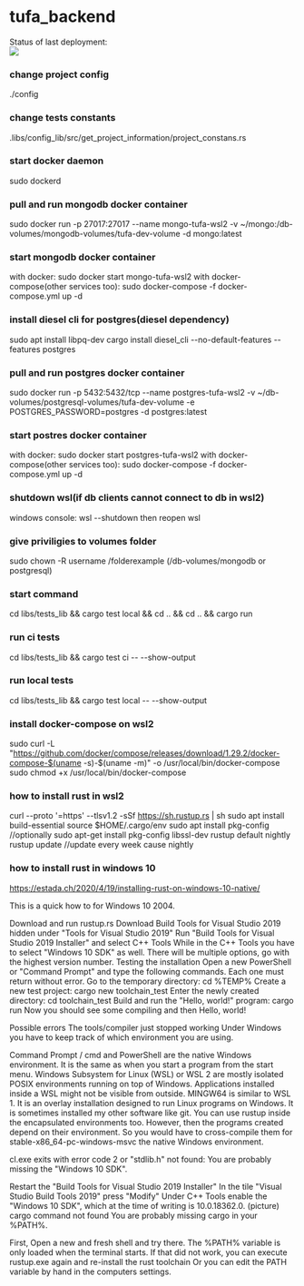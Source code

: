 # tufa_backend
Status of last deployment: <br/>
<img src="https://github.com/kuqmua/tufa_backend/workflows/CI/badge.svg?branch=master"><br/>

### change project config
./config <br/>

### change tests constants
.libs/config_lib/src/get_project_information/project_constans.rs <br/>

### start docker daemon
sudo dockerd

### pull and run mongodb docker container
sudo docker run -p 27017:27017 --name mongo-tufa-wsl2 -v ~/mongo:/db-volumes/mongodb-volumes/tufa-dev-volume -d mongo:latest

### start mongodb docker container
with docker: sudo docker start mongo-tufa-wsl2
with docker-compose(other services too): sudo docker-compose -f docker-compose.yml up -d
### install diesel cli for postgres(diesel dependency)
sudo apt install libpq-dev
cargo install diesel_cli --no-default-features --features postgres

### pull and run postgres docker container
sudo docker run -p 5432:5432/tcp --name postgres-tufa-wsl2 -v ~/db-volumes/postgresql-volumes/tufa-dev-volume -e POSTGRES_PASSWORD=postgres -d postgres:latest

### start postres docker container
with docker: sudo docker start postgres-tufa-wsl2
with docker-compose(other services too): sudo docker-compose -f docker-compose.yml up -d

### shutdown wsl(if db clients cannot connect to db in wsl2)
windows console: wsl --shutdown
then reopen wsl

### give priviligies to volumes folder
sudo chown -R username /folderexample 
(/db-volumes/mongodb or postgresql)

### start command
cd libs/tests_lib && cargo test local && cd .. && cd .. && cargo run

### run ci tests
cd libs/tests_lib && cargo test ci -- --show-output

### run local tests
cd libs/tests_lib && cargo test local -- --show-output

### install docker-compose on wsl2
sudo curl -L "https://github.com/docker/compose/releases/download/1.29.2/docker-compose-$(uname -s)-$(uname -m)" -o /usr/local/bin/docker-compose
sudo chmod +x /usr/local/bin/docker-compose

### how to install rust in wsl2
curl --proto '=https' --tlsv1.2 -sSf https://sh.rustup.rs | sh
sudo apt install build-essential
source $HOME/.cargo/env
sudo apt install pkg-config //optionally
sudo apt-get install pkg-config libssl-dev
rustup default nightly
rustup update //update every week cause nightly

### how to install rust in windows 10
https://estada.ch/2020/4/19/installing-rust-on-windows-10-native/

This is a quick how to for Windows 10 2004.

Download and run rustup.rs
Download Build Tools for Visual Studio 2019 hidden under "Tools for Visual Studio 2019"
Run "Build Tools for Visual Studio 2019 Installer" and select
C++ Tools
While in the C++ Tools you have to select "Windows 10 SDK" as well. There will be multiple options, go with the highest version number.
Testing the installation
Open a new PowerShell or "Command Prompt" and type the following commands. Each one must return without error.
Go to the temporary directory: cd %TEMP%
Create a new test project: cargo new toolchain_test
Enter the newly created directory: cd toolchain_test
Build and run the "Hello, world!" program: cargo run
Now you should see some compiling and then Hello, world!

Possible errors
The tools/compiler just stopped working
Under Windows you have to keep track of which environment you are using.

Command Prompt / cmd and PowerShell are the native Windows environment. It is the same as when you start a program from the start menu.
Windows Subsystem for Linux (WSL) or WSL 2 are mostly isolated POSIX environments running on top of Windows. Applications installed inside a WSL might not be visible from outside.
MINGW64 is similar to WSL 1. It is an overlay installation designed to run Linux programs on Windows. It is sometimes installed my other software like git.
You can use rustup inside the encapsulated environments too. However, then the programs created depend on their environment. So you would have to cross-compile them for stable-x86_64-pc-windows-msvc the native Windows environment.

cl.exe exits with error code 2 or "stdlib.h" not found:
You are probably missing the "Windows 10 SDK".

Restart the "Build Tools for Visual Studio 2019 Installer"
In the tile "Visual Studio Build Tools 2019" press "Modify"
Under C++ Tools enable the "Windows 10 SDK", which at the time of writing is 10.0.18362.0.
(picture)
cargo command not found
You are probably missing cargo in your %PATH%.

First, Open a new and fresh shell and try there. The %PATH% variable is only loaded when the terminal starts.
If that did not work, you can execute rustup.exe again and re-install the rust toolchain
Or you can edit the PATH variable by hand in the computers settings.